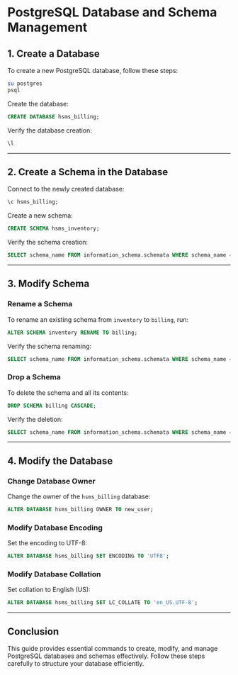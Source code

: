 # PostgreSQL Database and Schema Management

## 1. Create a Database
To create a new PostgreSQL database, follow these steps:

```sh
su postgres
psql
```

Create the database:
```sql
CREATE DATABASE hsms_billing;
```

Verify the database creation:
```sql
\l
```

---
## 2. Create a Schema in the Database
Connect to the newly created database:
```sql
\c hsms_billing;
```

Create a new schema:
```sql
CREATE SCHEMA hsms_inventory;
```

Verify the schema creation:
```sql
SELECT schema_name FROM information_schema.schemata WHERE schema_name = 'hsms_inventory';
```

---
## 3. Modify Schema

### Rename a Schema
To rename an existing schema from `inventory` to `billing`, run:
```sql
ALTER SCHEMA inventory RENAME TO billing;
```

Verify the schema renaming:
```sql
SELECT schema_name FROM information_schema.schemata WHERE schema_name = 'billing';
```

### Drop a Schema
To delete the schema and all its contents:
```sql
DROP SCHEMA billing CASCADE;
```

Verify the deletion:
```sql
SELECT schema_name FROM information_schema.schemata WHERE schema_name = 'billing';
```

---
## 4. Modify the Database

### Change Database Owner
Change the owner of the `hsms_billing` database:
```sql
ALTER DATABASE hsms_billing OWNER TO new_user;
```

### Modify Database Encoding
Set the encoding to UTF-8:
```sql
ALTER DATABASE hsms_billing SET ENCODING TO 'UTF8';
```

### Modify Database Collation
Set collation to English (US):
```sql
ALTER DATABASE hsms_billing SET LC_COLLATE TO 'en_US.UTF-8';
```

---
## Conclusion
This guide provides essential commands to create, modify, and manage PostgreSQL databases and schemas effectively. Follow these steps carefully to structure your database efficiently.


